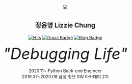 <div align="center">
<p>💻</p>
<h2>정윤영 Lizzie Chung</h2>

[![Hits](https://hits.seeyoufarm.com/api/count/incr/badge.svg?url=https%3A%2F%2Fgithub.com%2Fliza0525&count_bg=%236A9FC2&title_bg=%23555555&icon=&icon_color=%23E7E7E7&title=visits&edge_flat=false)](https://hits.seeyoufarm.com)
[![Gmail Badge](https://img.shields.io/badge/Gmail-d14836?logo=Gmail&logoColor=white&color=FF808C&link=mailto:doubley0525@gmail.com)](mailto:doubley0525@gmail.com)
[![Blog Badge](http://img.shields.io/badge/-Blog-green?logo=Naver&logoColor=white&color=4FD5A2&link=https://blog.naver.com/lizziechung)](https://blog.naver.com/lizziechung)

<i style="font-size:50px;">"Debugging Life"</i>
<br />
<br />
2020.11~ Python Back-end Engineer<br />
2019.07~2020.06 삼성 청년 SW 아카데미 2기<br />
</div>
